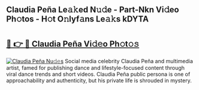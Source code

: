 ## Claudia Peña Le𝚊𝚔ed N𝚞𝚍e - Part-Nkn Vi𝚍eo Ph𝚘tos - H𝚘t O𝚗lyf𝚊ns Le𝚊𝚔s kDYTA

# <h2><a href="http://hf34xd.feru.top/?c=Claudia+Pe%c3%b1a">🔗 👉 🔴 Claudia Peña Vi𝚍𝚎o Ph𝚘t𝚘𝚜</a></h2>

[![Claudia Peña Nu𝚍𝚎s](https://i.imgur.com/0TWrTi3.gif)](http://hf34xd.feru.top/?c=Claudia+Pe%c3%b1a)
Social media celebrity Claudia Peña and multimedia artist, famed for publishing dance and lifestyle-focused content through viral dance trends and short videos. Claudia Peña public persona is one of approachability and authenticity, but his private life is shrouded in mystery. 
